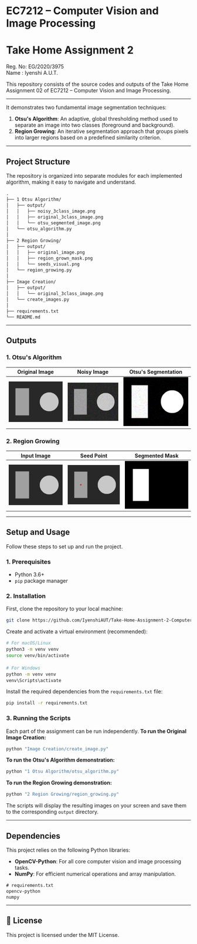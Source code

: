 # EC7212 – Computer Vision and Image Processing  
# Take Home Assignment 2

Reg. No: EG/2020/3975 <br/>
Name   : Iyenshi A.U.T.

This repository consists of the source codes and outputs of the Take Home Assignment 02 of EC7212 – Computer Vision and Image Processing.

---
It demonstrates two fundamental image segmentation techniques:

1.  **Otsu's Algorithm**: An adaptive, global thresholding method used to separate an image into two classes (foreground and background).
2.  **Region Growing**: An iterative segmentation approach that groups pixels into larger regions based on a predefined similarity criterion.

---

## Project Structure

The repository is organized into separate modules for each implemented algorithm, making it easy to navigate and understand.

```
.
├── 1 Otsu Algorithm/
│   ├── output/
│   │   ├── noisy_3class_image.png
│   │   ├── original_3class_image.png
│   │   └── otsu_segmented_image.png
│   └── otsu_algorithm.py
│
├── 2 Region Growing/
│   ├── output/
│   │   ├── original_image.png
│   │   ├── region_grown_mask.png
│   │   └── seeds_visual.png
│   └── region_growing.py
│
├── Image Creation/
│   ├── output/
│   │   └── original_3class_image.png
│   └── create_images.py
│
├── requirements.txt
└── README.md
```

---

## Outputs

### 1. Otsu's Algorithm


| Original Image | Noisy Image | Otsu's Segmentation |
| :---: | :---: | :---: |
| ![Original 3-Class Image](./1%20Otsu%20Algorithm/output/original_3class_image.png) | ![Noisy 3-Class Image](./1%20Otsu%20Algorithm/output/noisy_3class_image.png) | ![Otsu Segmented Image](./1%20Otsu%20Algorithm/output/otsu_segmented_image.png) |



### 2. Region Growing

| Input Image | Seed Point | Segmented Mask |
| :---: | :---: | :---: |
| ![Original Image for Region Growing](./2%20Region%20Growing/output/original_image.png) | ![Seed Point Visualization](./2%20Region%20Growing/output/seeds_visual.png) | ![Region Grown Mask](./2%20Region%20Growing/output/region_grown_mask.png) |

---

## Setup and Usage

Follow these steps to set up and run the project.

### 1. Prerequisites

- Python 3.6+
- `pip` package manager

### 2. Installation

First, clone the repository to your local machine:
```bash
git clone https://github.com/IyenshiAUT/Take-Home-Assignment-2-Computer-Vision-and-Image-Processing.git
```

Create and activate a virtual environment (recommended):
```bash
# For macOS/Linux
python3 -m venv venv
source venv/bin/activate

# For Windows
python -m venv venv
venv\Scripts\activate
```

Install the required dependencies from the `requirements.txt` file:
```bash
pip install -r requirements.txt
```

### 3. Running the Scripts

Each part of the assignment can be run independently.
**To run the Original Image Creation:**
```bash
python "Image Creation/create_image.py"
```


**To run the Otsu's Algorithm demonstration:**
```bash
python "1 Otsu Algorithm/otsu_algorithm.py"
```

**To run the Region Growing demonstration:**
```bash
python "2 Region Growing/region_growing.py"
```

The scripts will display the resulting images on your screen and save them to the corresponding `output` directory.

---

## Dependencies

This project relies on the following Python libraries:

- **OpenCV-Python**: For all core computer vision and image processing tasks.
- **NumPy**: For efficient numerical operations and array manipulation.

```text
# requirements.txt
opencv-python
numpy
```

---
## 📄 License
This project is licensed under the MIT License.
